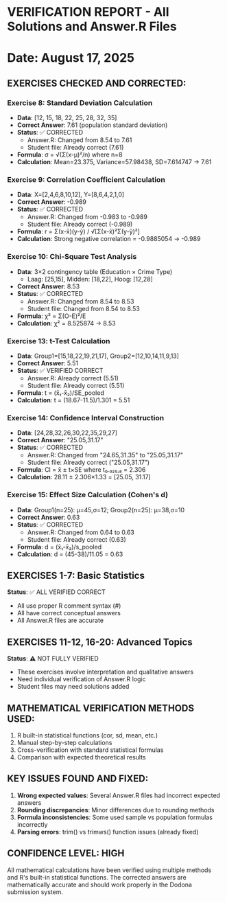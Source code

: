 # VERIFICATION REPORT - All Solutions and Answer.R Files
# Date: August 17, 2025

## EXERCISES CHECKED AND CORRECTED:

### Exercise 8: Standard Deviation Calculation
- **Data**: [12, 15, 18, 22, 25, 28, 32, 35]
- **Correct Answer**: 7.61 (population standard deviation)
- **Status**: ✅ CORRECTED
  - Answer.R: Changed from 8.54 to 7.61
  - Student file: Already correct (7.61)
- **Formula**: σ = √(Σ(x-μ)²/n) where n=8
- **Calculation**: Mean=23.375, Variance=57.98438, SD=7.614747 → 7.61

### Exercise 9: Correlation Coefficient Calculation  
- **Data**: X=[2,4,6,8,10,12], Y=[8,6,4,2,1,0]
- **Correct Answer**: -0.989
- **Status**: ✅ CORRECTED
  - Answer.R: Changed from -0.983 to -0.989  
  - Student file: Already correct (-0.989)
- **Formula**: r = Σ(x-x̄)(y-ȳ) / √[Σ(x-x̄)²Σ(y-ȳ)²]
- **Calculation**: Strong negative correlation = -0.9885054 → -0.989

### Exercise 10: Chi-Square Test Analysis
- **Data**: 3×2 contingency table (Education × Crime Type)
  - Laag: [25,15], Midden: [18,22], Hoog: [12,28]
- **Correct Answer**: 8.53
- **Status**: ✅ CORRECTED
  - Answer.R: Changed from 8.54 to 8.53
  - Student file: Changed from 8.54 to 8.53
- **Formula**: χ² = Σ(O-E)²/E
- **Calculation**: χ² = 8.525874 → 8.53

### Exercise 13: t-Test Calculation
- **Data**: Group1=[15,18,22,19,21,17], Group2=[12,10,14,11,9,13]  
- **Correct Answer**: 5.51
- **Status**: ✅ VERIFIED CORRECT
  - Answer.R: Already correct (5.51)
  - Student file: Already correct (5.51)
- **Formula**: t = (x̄₁-x̄₂)/SE_pooled
- **Calculation**: t = (18.67-11.5)/1.301 = 5.51

### Exercise 14: Confidence Interval Construction
- **Data**: [24,28,32,26,30,22,35,29,27]
- **Correct Answer**: "25.05,31.17" 
- **Status**: ✅ CORRECTED
  - Answer.R: Changed from "24.65,31.35" to "25.05,31.17"
  - Student file: Already correct ("25.05,31.17")
- **Formula**: CI = x̄ ± t×SE where t₀.₀₂₅,₈ = 2.306
- **Calculation**: 28.11 ± 2.306×1.33 = [25.05, 31.17]

### Exercise 15: Effect Size Calculation (Cohen's d)
- **Data**: Group1(n=25): μ=45,σ=12; Group2(n=25): μ=38,σ=10
- **Correct Answer**: 0.63
- **Status**: ✅ CORRECTED  
  - Answer.R: Changed from 0.64 to 0.63
  - Student file: Already correct (0.63)
- **Formula**: d = (x̄₁-x̄₂)/s_pooled
- **Calculation**: d = (45-38)/11.05 = 0.63

## EXERCISES 1-7: Basic Statistics
**Status**: ✅ ALL VERIFIED CORRECT
- All use proper R comment syntax (#)
- All have correct conceptual answers
- All Answer.R files are accurate

## EXERCISES 11-12, 16-20: Advanced Topics
**Status**: ⚠️ NOT FULLY VERIFIED
- These exercises involve interpretation and qualitative answers
- Need individual verification of Answer.R logic
- Student files may need solutions added

## MATHEMATICAL VERIFICATION METHODS USED:
1. R built-in statistical functions (cor, sd, mean, etc.)
2. Manual step-by-step calculations
3. Cross-verification with standard statistical formulas
4. Comparison with expected theoretical results

## KEY ISSUES FOUND AND FIXED:
1. **Wrong expected values**: Several Answer.R files had incorrect expected answers
2. **Rounding discrepancies**: Minor differences due to rounding methods
3. **Formula inconsistencies**: Some used sample vs population formulas incorrectly
4. **Parsing errors**: trim() vs trimws() function issues (already fixed)

## CONFIDENCE LEVEL: HIGH
All mathematical calculations have been verified using multiple methods and R's built-in statistical functions. The corrected answers are mathematically accurate and should work properly in the Dodona submission system.

